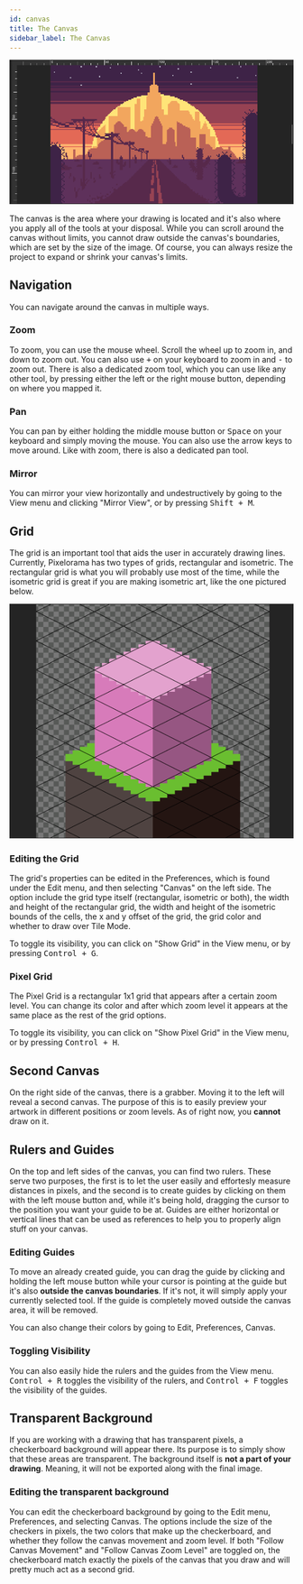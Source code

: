 ```yaml
---
id: canvas
title: The Canvas
sidebar_label: The Canvas
---
```


![Pixelorama's Canvas](assets/canvas.png)

The canvas is the area where your drawing is located and it's also where you apply all of the tools at your disposal. While you can scroll around the canvas without limits, you cannot draw outside the canvas's boundaries, which are set by the size of the image. Of course, you can always resize the project to expand or shrink your canvas's limits.

## Navigation
You can navigate around the canvas in multiple ways.

### Zoom
To zoom, you can use the mouse wheel. Scroll the wheel up to zoom in, and down to zoom out. You can also use <kbd>+</kbd> on your keyboard to zoom in and <kbd>-</kbd> to zoom out. There is also a dedicated zoom tool, which you can use like any other tool, by pressing either the left or the right mouse button, depending on where you mapped it.

### Pan
You can pan by either holding the middle mouse button or <kbd>Space</kbd> on your keyboard and simply moving the mouse. You can also use the arrow keys to move around. Like with zoom, there is also a dedicated pan tool.

### Mirror
You can mirror your view horizontally and undestructively by going to the View menu and clicking "Mirror View", or by pressing <kbd>Shift + M</kbd>.

## Grid
The grid is an important tool that aids the user in accurately drawing lines. Currently, Pixelorama has two types of grids, rectangular and isometric. The rectangular grid is what you will probably use most of the time, while the isometric grid is great if you are making isometric art, like the one pictured below.

![Isometric Grid](assets/canvas_isometric_grid.png)

### Editing the Grid
The grid's properties can be edited in the Preferences, which is found under the Edit menu, and then selecting "Canvas" on the left side. The option include the grid type itself (rectangular, isometric or both), the width and height of the rectangular grid, the width and height of the isometric bounds of the cells, the x and y offset of the grid, the grid color and whether to draw over Tile Mode.

To toggle its visibility, you can click on "Show Grid" in the View menu, or by pressing <kbd>Control + G</kbd>.

### Pixel Grid
The Pixel Grid is a rectangular 1x1 grid that appears after a certain zoom level. You can change its color and after which zoom level it appears at the same place as the rest of the grid options.

To toggle its visibility, you can click on "Show Pixel Grid" in the View menu, or by pressing <kbd>Control + H</kbd>.

## Second Canvas
On the right side of the canvas, there is a grabber. Moving it to the left will reveal a second canvas. The purpose of this is to easily preview your artwork in different positions or zoom levels. As of right now, you **cannot** draw on it.

## Rulers and Guides
On the top and left sides of the canvas, you can find two rulers. These serve two purposes, the first is to let the user easily and effortesly measure distances in pixels, and the second is to create guides by clicking on them with the left mouse button and, while it's being hold, dragging the cursor to the position you want your guide to be at. Guides are either horizontal or vertical lines that can be used as references to help you to properly align stuff on your canvas.

### Editing Guides
To move an already created guide, you can drag the guide by clicking and holding the left mouse button while your cursor is pointing at the guide but it's also **outside the canvas boundaries**. If it's not, it will simply apply your currently selected tool. If the guide is completely moved outside the canvas area, it will be removed.

You can also change their colors by going to Edit, Preferences, Canvas.

### Toggling Visibility
You can also easily hide the rulers and the guides from the View menu. <kbd>Control + R</kbd> toggles the visibility of the rulers, and <kbd>Control + F</kbd> toggles the visibility of the guides.

## Transparent Background
If you are working with a drawing that has transparent pixels, a checkerboard background will appear there. Its purpose is to simply show that these areas are transparent. The background itself is **not a part of your drawing**. Meaning, it will not be exported along with the final image.

### Editing the transparent background
You can edit the checkerboard background by going to the Edit menu, Preferences, and selecting Canvas. The options include the size of the checkers in pixels, the two colors that make up the checkerboard, and whether they follow the canvas movement and zoom level. If both "Follow Canvas Movement" and "Follow Canvas Zoom Level" are toggled on, the checkerboard match exactly the pixels of the canvas that you draw and will pretty much act as a second grid.
